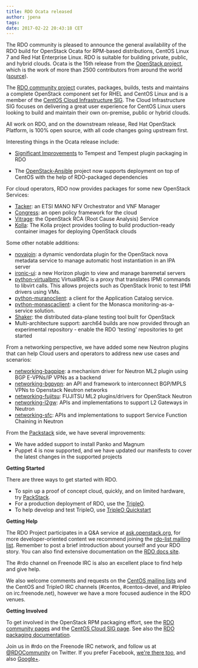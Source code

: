 ```yaml
---
title: RDO Ocata released
author: jpena
tags: 
date: 2017-02-22 20:43:18 CET
---
```




The RDO community is pleased to announce the general availability of the RDO build for OpenStack Ocata for RPM-based distributions, CentOS Linux 7 and Red Hat Enterprise Linux.
RDO is suitable for building private, public, and hybrid clouds. Ocata is the 15th release from the [OpenStack project](http://openstack.org), which is the work of more than 2500 contributors from around the world ([source](http://stackalytics.com/)).

The [RDO community project](https://www.rdoproject.org/) curates, packages, builds, tests and maintains a complete OpenStack component set for RHEL and CentOS Linux and is a member of the [CentOS Cloud Infrastructure SIG](https://wiki.centos.org/SpecialInterestGroup/Cloud).
The Cloud Infrastructure SIG focuses on delivering a great user experience for CentOS Linux users looking to build and maintain their own on-premise, public or hybrid clouds.

All work on RDO, and on the downstream release, Red Hat OpenStack Platform, is 100% open source, with all code changes going upstream first.

Interesting things in the Ocata release include:

- [Significant Improvements](https://www.rdoproject.org/blog/2017/02/testing-rdo-with-tempest-new-features-in-ocata/) to Tempest and Tempest plugin packaging in RDO

- The [OpenStack-Ansible](https://docs.openstack.org/releasenotes/openstack-ansible/ocata.html#new-features) project now supports deployment on top of CentOS with the help of RDO-packaged dependencies


For cloud operators, RDO now provides packages for some new OpenStack Services:

- [Tacker](https://docs.openstack.org/developer/tacker/): an ETSI MANO NFV Orchestrator and VNF Manager
- [Congress](https://docs.openstack.org/developer/congress/architecture.html): an open policy framework for the cloud
- [Vitrage](https://docs.openstack.org/developer/vitrage/): the OpenStack RCA (Root Cause Analysis) Service
- [Kolla](https://github.com/openstack/kolla): The Kolla project provides tooling to build production-ready container images for deploying OpenStack clouds

Some other notable additions:

- [novajoin](https://github.com/openstack/novajoin): a dynamic vendordata plugin for the OpenStack nova metadata service to manage automatic host instantiation in an IPA server
- [ironic-ui](https://docs.openstack.org/developer/ironic-ui/): a new Horizon plugin to view and manage baremetal servers
- [python-virtualbmc](https://github.com/openstack/virtualbmc) VirtualBMC is a proxy that translates IPMI commands to libvirt calls. This allows projects such as OpenStack Ironic to test IPMI drivers using VMs.
- [python-muranoclient](https://github.com/openstack/python-muranoclient): a client for the Application Catalog service.
- [python-monascaclient](https://github.com/openstack/python-monascaclient): a client for the Monasca monitoring-as-a-service solution.
- [Shaker](http://pyshaker.readthedocs.io/en/latest/): the distributed data-plane testing tool built for OpenStack
- Multi-architecture support: aarch64 builds are now provided through an experimental repository - enable the RDO 'testing' repositories to get started

From a networking perspective, we have added some new Neutron plugins that can help Cloud users and operators to address new use cases and scenarios:

- [networking-bagpipe](https://docs.openstack.org/developer/networking-bagpipe/): a mechanism driver for Neutron ML2 plugin using BGP E-VPNs/IP VPNs as a backend
- [networking-bgpvpn](https://docs.openstack.org/developer/networking-bgpvpn/): an API and framework to interconnect BGP/MPLS VPNs to Openstack Neutron networks
- [networking-fujitsu](https://github.com/openstack/networking-fujitsu): FUJITSU ML2 plugins/drivers for OpenStack Neutron
- [networking-l2gw](https://github.com/openstack/networking-l2gw): APIs and implementations to support L2 Gateways in Neutron
- [networking-sfc](https://github.com/openstack/networking-sfc): APIs and implementations to support Service Function Chaining in Neutron

From the [Packstack](https://github.com/openstack/packstack) side, we have several improvements:

- We have added support to install Panko and Magnum
- Puppet 4 is now supported, and we have updated our manifests to cover the latest changes in the supported projects

**Getting Started**

There are three ways to get started with RDO.

- To spin up a proof of concept cloud, quickly, and on limited hardware, try [PackStack](https://www.rdoproject.org/install/packstack/).
- For a production deployment of RDO, use the [TripleO](http://tripleo.org).
- To help develop and test TripleO, use [TripleO Quickstart](https://www.rdoproject.org/tripleo)

**Getting Help**
    
The RDO Project participates in a Q&A service at [ask.openstack.org](http://ask.openstack.org), for more developer-oriented content we recommend joining the [rdo-list mailing list](https://www.redhat.com/mailman/listinfo/rdo-list). Remember to post a brief introduction about yourself and your RDO story. You can also find extensive documentation on the [RDO docs site](https://www.rdoproject.org/documentation).

The #rdo channel on Freenode IRC is also an excellent place to find help and give help.

We also welcome comments and requests on the [CentOS mailing lists](https://lists.centos.org/) and the CentOS and TripleO IRC channels (#centos, #centos-devel, and #tripleo on irc.freenode.net), however we have a more focused audience in the RDO venues.


**Getting Involved**

To get involved in the OpenStack RPM packaging effort, see the [RDO community pages](https://www.rdoproject.org/community/) and the [CentOS Cloud SIG page](https://wiki.centos.org/SpecialInterestGroup/Cloud). See also the [RDO packaging documentation](https://www.rdoproject.org/packaging/).

Join us in #rdo on the Freenode IRC network, and follow us at [@RDOCommunity](http://twitter.com/rdocommunity) on Twitter. If you prefer Facebook, [we're there too](http://facebook.com/rdocommunity), and also [Google+](http://tm3.org/rdogplus).

